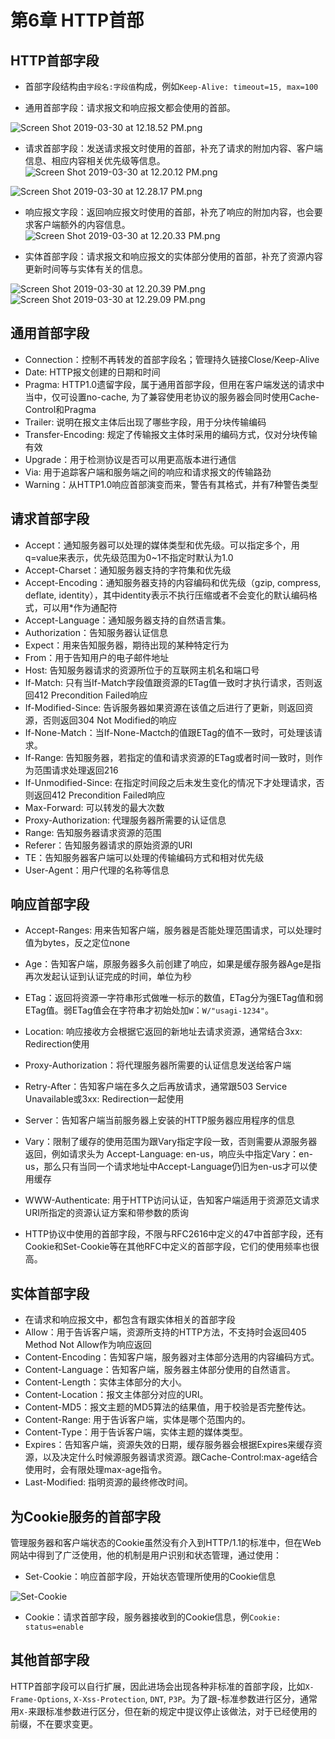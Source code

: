 
# 第6章 HTTP首部

## HTTP首部字段

- 首部字段结构由`字段名:字段值`构成，例如`Keep-Alive: timeout=15, max=100`

- 通用首部字段：请求报文和响应报文都会使用的首部。

![Screen Shot 2019-03-30 at 12.18.52 PM.png](https://upload-images.jianshu.io/upload_images/134602-23c9f5b4098fc6e2.png?imageMogr2/auto-orient/strip%7CimageView2/2/w/640)

- 请求首部字段：发送请求报文时使用的首部，补充了请求的附加内容、客户端信息、相应内容相关优先级等信息。	
![Screen Shot 2019-03-30 at 12.20.12 PM.png](https://upload-images.jianshu.io/upload_images/134602-a22cf3b3a4c524db.png?imageMogr2/auto-orient/strip%7CimageView2/2/w/640)

![Screen Shot 2019-03-30 at 12.28.17 PM.png](https://upload-images.jianshu.io/upload_images/134602-d8012741181170c3.png?imageMogr2/auto-orient/strip%7CimageView2/2/w/640)



- 响应报文字段：返回响应报文时使用的首部，补充了响应的附加内容，也会要求客户端额外的内容信息。
![Screen Shot 2019-03-30 at 12.20.33 PM.png](https://upload-images.jianshu.io/upload_images/134602-c5a44383bcdb37bd.png?imageMogr2/auto-orient/strip%7CimageView2/2/w/640)


- 实体首部字段：请求报文和响应报文的实体部分使用的首部，补充了资源内容更新时间等与实体有关的信息。

![Screen Shot 2019-03-30 at 12.20.39 PM.png](https://upload-images.jianshu.io/upload_images/134602-2f236e951d75b0ed.png?imageMogr2/auto-orient/strip%7CimageView2/2/w/640)
![Screen Shot 2019-03-30 at 12.29.09 PM.png](https://upload-images.jianshu.io/upload_images/134602-bb90139a8ee9b021.png?imageMogr2/auto-orient/strip%7CimageView2/2/w/640)

## 通用首部字段

- Connection：控制不再转发的首部字段名；管理持久链接Close/Keep-Alive
- Date: HTTP报文创建的日期和时间
- Pragma: HTTP1.0遗留字段，属于通用首部字段，但用在客户端发送的请求中当中，仅可设置no-cache, 为了兼容使用老协议的服务器会同时使用Cache-Control和Pragma
- Trailer: 说明在报文主体后出现了哪些字段，用于分块传输编码
- Transfer-Encoding: 规定了传输报文主体时采用的编码方式，仅对分块传输有效
- Upgrade：用于检测协议是否可以用更高版本进行通信
- Via: 用于追踪客户端和服务端之间的响应和请求报文的传输路劲
- Warning：从HTTP1.0响应首部演变而来，警告有其格式，并有7种警告类型

## 请求首部字段

- Accept：通知服务器可以处理的媒体类型和优先级。可以指定多个，用q=value来表示，优先级范围为0~1不指定时默认为1.0
- Accept-Charset：通知服务器支持的字符集和优先级
- Accept-Encoding：通知服务器支持的内容编码和优先级（gzip, compress, deflate, identity），其中identity表示不执行压缩或者不会变化的默认编码格式，可以用*作为通配符
- Accept-Language：通知服务器支持的自然语言集。
- Authorization：告知服务器认证信息
- Expect：用来告知服务器，期待出现的某种特定行为
- From：用于告知用户的电子邮件地址
- Host: 告知服务器请求的资源所位于的互联网主机名和端口号
- If-Match: 只有当If-Match字段值跟资源的ETag值一致时才执行请求，否则返回412 Precondition Failed响应
- If-Modified-Since: 告诉服务器如果资源在该值之后进行了更新，则返回资源，否则返回304 Not Modified的响应
- If-None-Match：当If-None-Mactch的值跟ETag的值不一致时，可处理该请求。
- If-Range: 告知服务器，若指定的值和请求资源的ETag或者时间一致时，则作为范围请求处理返回216
- If-Unmodified-Since: 在指定时间段之后未发生变化的情况下才处理请求，否则返回412 Precondition Failed响应
- Max-Forward: 可以转发的最大次数
- Proxy-Authorization: 代理服务器所需要的认证信息
- Range: 告知服务器请求资源的范围
- Referer：告知服务器请求的原始资源的URI
- TE：告知服务器客户端可以处理的传输编码方式和相对优先级
- User-Agent：用户代理的名称等信息

## 响应首部字段
- Accept-Ranges: 用来告知客户端，服务器是否能处理范围请求，可以处理时值为bytes，反之定位none
- Age：告知客户端，原服务器多久前创建了响应，如果是缓存服务器Age是指再次发起认证到认证完成的时间，单位为秒
- ETag：返回将资源一字符串形式做唯一标示的数值，ETag分为强ETag值和弱ETag值。弱ETag值会在字符串才初始处加`W`：`W/"usagi-1234"`。
- Location: 响应接收方会根据它返回的新地址去请求资源，通常结合3xx: Redirection使用
- Proxy-Authorization：将代理服务器所需要的认证信息发送给客户端
- Retry-After：告知客户端在多久之后再放请求，通常跟503 Service Unavailable或3xx: Redirection一起使用
- Server：告知客户端当前服务器上安装的HTTP服务器应用程序的信息
- Vary：限制了缓存的使用范围为跟Vary指定字段一致，否则需要从源服务器返回，例如请求头为 Accept-Language: en-us，响应头中指定Vary：en-us，那么只有当同一个请求地址中Accept-Language仍旧为en-us才可以使用缓存
- WWW-Authenticate: 用于HTTP访问认证，告知客户端适用于资源范文请求URI所指定的资源认证方案和带参数的质询


- HTTP协议中使用的首部字段，不限与RFC2616中定义的47中首部字段，还有Cookie和Set-Cookie等在其他RFC中定义的首部字段，它们的使用频率也很高。



## 实体首部字段
- 在请求和响应报文中，都包含有跟实体相关的首部字段
- Allow：用于告诉客户端，资源所支持的HTTP方法，不支持时会返回405 Method Not Allow作为响应返回
- Content-Encoding：告知客户端，服务器对主体部分选用的内容编码方式。
- Content-Language：告知客户端，服务器主体部分使用的自然语言。
- Content-Length：实体主体部分的大小。
- Content-Location：报文主体部分对应的URI。
- Content-MD5：报文主题的MD5算法的结果值，用于校验是否完整传达。
- Content-Range: 用于告诉客户端，实体是哪个范围内的。
- Content-Type：用于告诉客户端，实体主题的媒体类型。
- Expires：告知客户端，资源失效的日期，缓存服务器会根据Expires来缓存资源，以及决定什么时候源服务器请求资源。跟Cache-Control:max-age结合使用时，会有限处理max-age指令。
- Last-Modified: 指明资源的最终修改时间。

## 为Cookie服务的首部字段

管理服务器和客户端状态的Cookie虽然没有介入到HTTP/1.1的标准中，但在Web网站中得到了广泛使用，他的机制是用户识别和状态管理，通过使用：

- Set-Cookie：响应首部字段，开始状态管理所使用的Cookie信息

![Set-Cookie](https://upload-images.jianshu.io/upload_images/134602-87dcd9062e9b6b02.png?imageMogr2/auto-orient/strip%7CimageView2/2/w/1240)

- Cookie：请求首部字段，服务器接收到的Cookie信息，例`Cookie: status=enable`

## 其他首部字段

HTTP首部字段可以自行扩展，因此进场会出现各种非标准的首部字段，比如`X-Frame-Options`, `X-Xss-Protection`, `DNT`, `P3P`。为了跟-标准参数进行区分，通常用`X-`来跟标准参数进行区分，但在新的规定中提议停止该做法，对于已经使用的前缀，不在要求变更。
